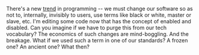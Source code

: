 There's a new <a href="https://www.bbc.com/news/technology-53050955">trend</a> in programming -- we must change our software so as not to, internally, invisibly to users, use terms like black or white, master or slave, etc. I'm editing some code now that has the concept of enabled and disabled. Can you imagine if we have to purge this from our tech vocabulary? The economics of such changes are mind-boggling. And the breakage. What if we used such a term in one of our standards? A frozen one? An ancient one? What then?    
